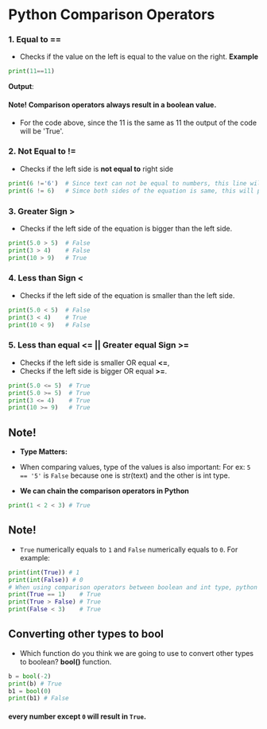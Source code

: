 
# Python Comparison Operators

### 1. Equal to **==**
- Checks if the value on the left is equal to the value on the right.
**Example**
```py
print(11==11)
```
**Output**:
#### Note! Comparison operators always result in a boolean value.
- For the code above, since the 11 is the same as 11 the output of the code will be 'True'.

### 2. Not Equal to **!=**
- Checks if the left side is **not equal to** right side
```py
print(6 !='6')  # Since text can not be equal to numbers, this line will print True
print(6 != 6)   # Simce both sides of the equation is same, this will print Flase
```
### 3. Greater Sign **>**
- Checks if the left side of the equation is bigger than the left side.
```py
print(5.0 > 5)  # False 
print(3 > 4)    # False
print(10 > 9)   # True
```

### 4. Less than Sign **<**
- Checks if the left side of the equation is smaller than the left side.
```py
print(5.0 < 5)  # False 
print(3 < 4)    # True
print(10 < 9)   # False
```
### 5. Less than equal **<=** || Greater equal Sign **>=**
- Checks if the left side is smaller OR equal **<=**,
- Checks if the left side is bigger OR equal **>=**.
```py
print(5.0 <= 5)  # True
print(5.0 >= 5)  # True 
print(3 <= 4)    # True
print(10 >= 9)   # True
```

## Note! 
- **Type Matters:**
- When comparing values, type of the values is also important:
For ex: `5 == '5'` is `False` because one is str(text) and the other is int type.

- **We can chain the comparison operators in Python**

```py
print(1 < 2 < 3) # True
```

## Note! 
- `True` numerically equals to `1` and `False` numerically equals to `0`. For example:
```py
print(int(True)) # 1
print(int(False)) # 0
# When using comparison operators between boolean and int type, python auto converts bool type into int.
print(True == 1)    # True
print(True > False) # True
print(False < 3)    # True
```
## Converting other types to bool 
- Which function do you think we are going to use to convert other types to boolean?
**bool()** function.
```py
b = bool(-2)
print(b) # True
b1 = bool(0)
print(b1) # False
```
#### every number except `0` will result in `True`.






















